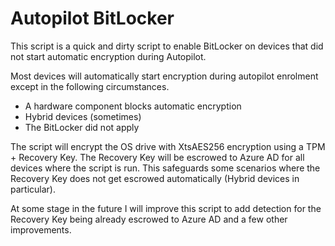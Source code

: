 <h1>Autopilot BitLocker</h1>
This script is a quick and dirty script to enable BitLocker on devices that did not start automatic encryption during Autopilot.

Most devices will automatically start encryption during autopilot enrolment except in the following circumstances.
* A hardware component blocks automatic encryption
* Hybrid devices (sometimes)
* The BitLocker did not apply

The script will encrypt the OS drive with XtsAES256 encryption using a TPM + Recovery Key. The Recovery Key will be escrowed to Azure AD for all devices where the script is run. This safeguards some scenarios where the Recovery Key does not get escrowed automatically (Hybrid devices in particular).

At some stage in the future I will improve this script to add detection for the Recovery Key being already escrowed to Azure AD and a few other improvements.
